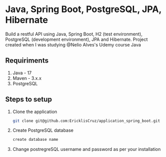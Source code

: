 # Java, Spring Boot, PostgreSQL, JPA, Hibernate
Build a restful API using Java, Spring Boot, H2 (test environment), PostgreSQL (development environment), JPA and Hibernate.
Project created when I was studying @Nelio Alves's Udemy course Java
## Requiriments
1. Java - 17
2. Maven - 3.x.x
3. PostgreSQL
## Steps to setup
1. Clone the application
   ```bash
   git clone git@github.com:EricklisCruz/application_spring_boot.git
   ```
2. Create PostgreSQL database
   ```bash
   create database name
   ```
3. Change postregreSQL username and password as per your installation
